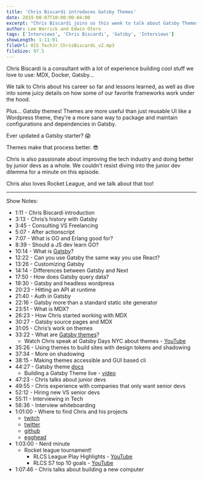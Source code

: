 ```yaml
---
title: 'Chris Biscardi introduces Gatsby Themes'
date: 2019-08-07T10:00:00-04:00
excerpt: "Chris Biscardi joins us this week to talk about Gatsby Themes, MDX, consulting, why companies should hire juniors, and Rocket League"
author: Lee Warrick and Edwin Otero
tags: ['Interviews', 'Chris Biscardi', 'Gatsby', 'Interviews']
showLength: 1:11:01
fileUrl: 015_TechJr_ChrisBiscardi_v2.mp3
fileSize: 97.5
---
```


Chris Biscardi is a consultant with a lot of experience building cool stuff we love to use: MDX, Docker, Gatsby...

We talk to Chris about his career so far and lessons learned, as well as dive into some juicy details on how some of our favorite frameworks work under the hood.

Plus... Gatsby themes! Themes are more useful than just reusable UI like a Wordpress theme, they're a more sane way to package and maintain configurations and dependencies in Gatsby.

Ever updated a Gatsby starter? 😱

Themes make that process better. 😎

Chris is also passionate about improving the tech industry and doing better by junior devs as a whole. We couldn't resist diving into the junior dev dilemma for a minute on this episode.

Chris also loves Rocket League, and we talk about that too!

***
Show Notes:

* 1:11 - Chris Biscardi introduction
* 3:13 - Chris’s history with Gatsby
* 3:45 - Consulting VS Freelancing
* 5:07 - After actionscript
* 7:07 - What is GO and Erlang good for?
* 8:39 - Should a JS dev learn GO?
* 10:14 - What is [Gatsby](https://www.gatsbyjs.org/)?
* 12:22 - Can you use Gatsby the same way you use React?
* 13:26 - Customizing Gatsby
* 14:14 - Differences between Gatsby and Next
* 17:50 - How does Gatsby query data?
* 19:30 - Gatsby and headless wordpress
* 20:23 - Hitting an API at runtime
* 21:40 - Auth in Gatsby
* 22:16 - Gatsby more than a standard static site generator
* 23:51 - What is MDX?
* 26:23 - How Chris started working with MDX
* 30:27 - Gatsby source pages and MDX
* 31:05 - Chris’s work on themes
* 33:22 - What are [Gatsby themes](https://www.gatsbyjs.org/docs/themes/)?
  * Watch Chris speak at Gatsby Days NYC about themes - [YouTube](https://www.gatsbyjs.com/gatsby-days-NYC-themes)
* 35:26 - Using themes to build sites with design tokens and shadowing
* 37:34 - More on shadowing
* 38:15 - Making themes accessible and GUI based cli
* 44:27 - Gatsby theme [docs](https://www.gatsbyjs.org/docs/themes/)
  * Building a Gatsby Theme live - [video](https://www.gatsbyjs.org/blog/2019-02-11-gatsby-themes-livestream-and-example/)
* 47:23 - Chris talks about junior devs
* 49:55 - Chris experience with companies that only want senior devs
* 52:12 - Hiring new VS senior devs
* 55:11 - Interviewing in Tech
* 56:36 - Interview whiteboarding
* 1:01:00 - Where to find Chris and his projects
  * [twitch](https://www.twitch.tv/chrisbiscardi)
  * [twitter](https://twitter.com/chrisbiscardi)
  * [github](http://github.com/ChristopherBiscardi)
  * [egghead](https://egghead.io/instructors/chris-biscardi)
* 1:03:00 - Nerd minute
  * Rocket league tournament!
    * RLCS League Play Highlights - [YouTube](https://www.youtube.com/watch?v=QG_CNoctDCs)
    * RLCS S7 top 10 goals - [YouTube](https://www.youtube.com/watch?v=L8pRQBejUkE)
* 1:07:46 - Chris talks about building a new computer
